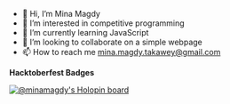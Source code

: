 - 👋 Hi, I’m Mina Magdy
- 👀 I’m interested in competitive programming
- 🌱 I’m currently learning JavaScript
- 💞️ I’m looking to collaborate on a simple webpage
- 📫 How to reach me mina.magdy.takawey@gmail.com

**Hacktoberfest Badges**

[![@minamagdy's Holopin board](https://holopin.io/api/user/board?user=minamagdy)](https://holopin.io/@minamagdy)

<!---
MiinaMagdy/MiinaMagdy is a ✨ special ✨ repository because its `README.md` (this file) appears on your GitHub profile.
You can click the Preview link to take a look at your changes.
--->
